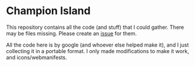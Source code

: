 # Champion Island

This repository contains all the code (and stuff) that I could gather. There may be files missing. Please create an [issue](https://github.com/s0urce-c0de/champion-island-full/issues/new/choose) for them.

All the code here is by google (and whoever else helped make it), and I just collecting it in a portable format.
I only made modifications to make it work, and icons/webmanifests.
